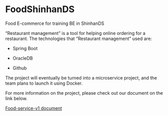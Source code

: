 # FoodShinhanDS
Food E-commerce for training BE in ShinhanDS


“Restaurant management” is a tool for helping online ordering for a restaurant.
The technologies that “Restaurant management” used are:

* Spring Boot

* OracleDB

* Github


The project will eventually be turned into a microservice project, and the team plans to launch it using Docker.

For more information on the project, please check out our document on the link below.

[Food-service-v1 document](https://drive.google.com/file/d/1y-9tr27oyjvFpdDqBpwmqYNKj_4xwjg0/view?usp=sharing)